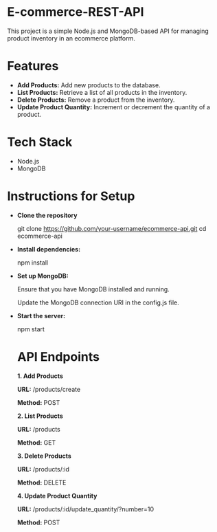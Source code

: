 # E-commerce-REST-API
This project is a simple Node.js and MongoDB-based API for managing product inventory in an ecommerce platform.

# Features
* **Add Products:** Add new products to the database.
* **List Products:** Retrieve a list of all products in the inventory.
* **Delete Products:** Remove a product from the inventory.
* **Update Product Quantity:** Increment or decrement the quantity of a product.

# Tech Stack
* Node.js
* MongoDB

# Instructions for Setup
* **Clone the repository**
  
  git clone https://github.com/your-username/ecommerce-api.git
  cd ecommerce-api
  
* **Install dependencies:**
  
  npm install
  
* **Set up MongoDB:**
  
  Ensure that you have MongoDB installed and running.
  
  Update the MongoDB connection URI in the config.js file.
  
* **Start the server:**
  
  npm start

  # API Endpoints
    **1. Add Products**
    
    **URL:** /products/create
    
    **Method:** POST
    
    **2. List Products**
    
    **URL:** /products
    
    **Method:** GET
    
    **3. Delete Products**
    
    **URL:** /products/:id
    
    **Method:** DELETE
    
    **4. Update Product Quantity**
    
    **URL:** /products/:id/update_quantity/?number=10
    
    **Method:** POST
